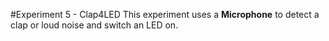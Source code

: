 #Experiment 5 - Clap4LED
This experiment uses a **Microphone** to detect a clap or loud noise and switch an LED on.
